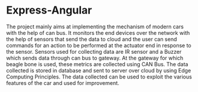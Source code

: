 # Express-Angular
The project mainly aims at implementing the mechanism of modern cars with the help of can bus. It monitors the end devices over the network with the help of sensors that send the data to cloud and the user can send commands for an action to be performed at the actuator end in response to the sensor. Sensors used for collecting data are IR sensor and a Buzzer which sends data through can bus to gateway. At the gateway for which beagle bone is used, these metrics are collected using CAN Bus. The data collected is stored in database and sent to server over cloud by using Edge Computing Principles. The data collected can be used to exploit the various features of the car and used for improvement.
